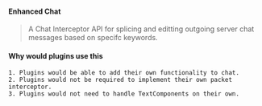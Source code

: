 #### Enhanced Chat
> A Chat Interceptor API for splicing and editting outgoing server chat messages based on specifc keywords.

#### Why would plugins use this
```
1. Plugins would be able to add their own functionality to chat.
2. Plugins would not be required to implement their own packet interceptor.
3. Plugins would not need to handle TextComponents on their own.
```
